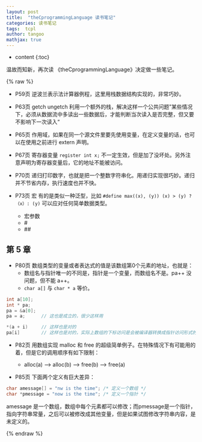 ```yaml
---
layout: post
title:  "theCprogrammingLanguage 读书笔记"
categories: 读书笔记
tags:  tcpl
author: tangoo
mathjax: true
---
```



* content
{:toc}

温故而知新，再次读 《theCprogrammingLanguage》决定做一些笔记。






{% raw %}

* P59页  逆波兰表示法计算器例程，这里用栈数据结构实现的，非常巧妙。

* P63页  getch ungetch 利用一个额外的栈，解决这样一个公共问题”某些情况下，必须从数据流中多读出一些数据后，才能判断当次读入是否完整，但又要不影响下一次读入“

* P65页  作用域，如果在同一个源文件里要先使用变量，在定义变量的话，也可以在使用之前进行 extern 声明。

* P67页  寄存器变量 `register int x;` 不一定生效，但是加了没坏处。另外注意声明为寄存器变量后，它的地址不能被访问。

* P70页  递归打印数字，也就是把一个整数字符串化。用递归实现很巧妙。递归并不节省内存，执行速度也并不快。

* P73页  宏 有的是类似一种泛型，比如 `#define max((x), (y)) (x) > (y) ? （x）: (y)` 可以应对任何简单数据类型。
  * 宏参数
  * \#
  * \#\#

## 第 5 章

* P80页  数组类型的变量或者表达式的值是该数组第0个元素的地址，也就是：
  * 数组名与指针唯一的不同是，指针是一个变量，而数组名不是。pa++ 没问题，但不能 a++。
  * `char a[]` 与 `char * a` 等价。

```cpp
int a[10];
int * pa;
pa = &a[0]; 
pa = a;      // 这也是成立的，很少这样用

*(a + i)     // 这样也是对的
pa[i]        // 这样也是对的，实际上数组的下标访问是会被编译器转换成指针访问形式的
```

* P82页  用数组实现 malloc 和 free 的超级简单例子。在特殊情况下有可能用的着，但是它的调用顺序有如下限制：
  * alloc(a) --> alloc(b) --> free(b) --> free(a)

* P85页  下面两个定义有巨大差异：
```cpp
char amessage[] = "nw is the time"; /* 定义一个数组 */ 
char *pmessage = "now is the time"; /* 定义一个指针 */
```
amessage 是一个数组，数组中每个元素都可以修改；而pmessage是一个指针，指向字符串常量，之后可以被修改成其他变量，但是如果试图修改字符串内容，是未定义的。





{% endraw %}